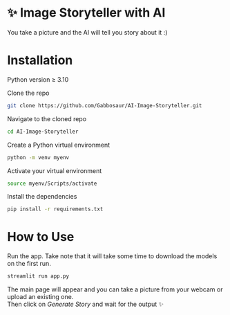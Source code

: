 # ✨ Image Storyteller with AI
You take a picture and the AI will tell you story about it :)

# Installation
Python version ≥ 3.10

Clone the repo
```bash
git clone https://github.com/Gabbosaur/AI-Image-Storyteller.git
```
Navigate to the cloned repo
```bash
cd AI-Image-Storyteller
```
Create a Python virtual environment
```bash
python -m venv myenv
```
Activate your virtual environment
```bash
source myenv/Scripts/activate
```
Install the dependencies
```bash
pip install -r requirements.txt
```

# How to Use
Run the app. Take note that it will take some time to download the models on the first run.
```bash
streamlit run app.py
```

The main page will appear and you can take a picture from your webcam or upload an existing one.<br>
Then click on _Generate Story_ and wait for the output ✨
